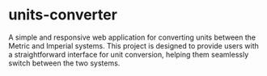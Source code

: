 # units-converter
A simple and responsive web application for converting units between the Metric and Imperial systems. This project is designed to provide users with a straightforward interface for unit conversion, helping them seamlessly switch between the two systems.
